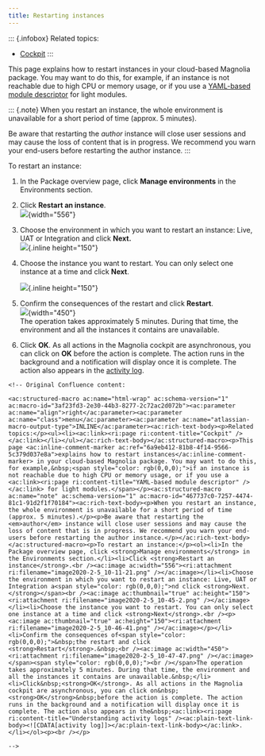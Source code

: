 ```yaml
---
title: Restarting instances
---
```


::: {.infobox}
Related topics:

-   [Cockpit](/Magnolia+Cloud/Cockpit)
:::

This page explains how to restart instances in your cloud-based Magnolia
package. You may want to do this, for example, if an instance is not
reachable due to high CPU or memory usage, or if you use a [YAML-based
module
descriptor](/Modules/Module+descriptor/YAML-based+module+descriptor) for
light modules.

::: {.note}
When you restart an instance, the whole environment is unavailable for a
short period of time (approx. 5 minutes).

Be aware that restarting the *author* instance will close user sessions
and may cause the loss of content that is in progress. We recommend you
warn your end-users before restarting the author instance.
:::

To restart an instance:

1.  In the Package overview page, click **Manage environments** in the
    Environments section.

2.  Click **Restart an instance**.\
    ![](/assets/cloud/image2020-2-5_10-11-21.png){width="556"}

3.  Choose the environment in which you want to restart an instance:
    Live, UAT or Integration and click **Next.**\
    ![](/assets/cloud/image2020-2-5_10-45-2.png){.inline height="150"}

4.  Choose the instance you want to restart. You can only select one
    instance at a time and click **Next**.

    ![](/assets/cloud/image2020-2-5_10-46-41.png){.inline height="150"}

5.  Confirm the consequences of the restart and click **Restart**.\
    ![](/assets/cloud/image2020-2-5_10-47-47.png){width="450"}\
    The operation takes approximately 5 minutes. During that time, the
    environment and all the instances it contains are unavailable.

6.  Click **OK**. As all actions in the Magnolia cockpit are
    asynchronous, you can click on **OK** before the action is complete.
    The action runs in the background and a notification will display
    once it is complete. The action also appears in the [activity
    log](/Magnolia+Cloud/Cockpit/Understanding+activity+logs).

```{=html}
<!-- Original Confluence content:

<ac:structured-macro ac:name="html-wrap" ac:schema-version="1" ac:macro-id="3af23fd3-2e30-44b3-8277-2c72ac2d072b"><ac:parameter ac:name="align">right</ac:parameter><ac:parameter ac:name="class">menu</ac:parameter><ac:parameter ac:name="atlassian-macro-output-type">INLINE</ac:parameter><ac:rich-text-body><p>Related topics:</p><ul><li><ac:link><ri:page ri:content-title="Cockpit" /></ac:link></li></ul></ac:rich-text-body></ac:structured-macro><p>This page <ac:inline-comment-marker ac:ref="6a9eb412-81b8-4f14-9566-5c379d037e8a">explains how to restart instances</ac:inline-comment-marker> in your cloud-based Magnolia package. You may want to do this, for example,&nbsp;<span style="color: rgb(0,0,0);">if an instance is not reachable due to high CPU or memory usage, or if you use a <ac:link><ri:page ri:content-title="YAML-based module descriptor" /></ac:link> for light modules.</span></p><ac:structured-macro ac:name="note" ac:schema-version="1" ac:macro-id="467737c0-7257-4474-81c1-91d2f1f70184"><ac:rich-text-body><p>When you restart an instance, the whole environment is unavailable for a short period of time (approx. 5 minutes).</p><p>Be aware that restarting the <em>author</em> instance will close user sessions and may cause the loss of content that is in progress. We recommend you warn your end-users before restarting the author instance.</p></ac:rich-text-body></ac:structured-macro><p>To restart an instance:</p><ol><li>In the Package overview page, click <strong>Manage environments</strong> in the Environments section.</li><li>Click <strong>Restart an instance</strong>.<br /><ac:image ac:width="556"><ri:attachment ri:filename="image2020-2-5_10-11-21.png" /></ac:image></li><li>Choose the environment in which you want to restart an instance: Live, UAT or Integration a<span style="color: rgb(0,0,0);">nd click <strong>Next.</strong></span><br /><ac:image ac:thumbnail="true" ac:height="150"><ri:attachment ri:filename="image2020-2-5_10-45-2.png" /></ac:image></li><li>Choose the instance you want to restart. You can only select one instance at a time and click <strong>Next</strong>.<br /><p><ac:image ac:thumbnail="true" ac:height="150"><ri:attachment ri:filename="image2020-2-5_10-46-41.png" /></ac:image></p></li><li>Confirm the consequences of<span style="color: rgb(0,0,0);">&nbsp;the restart and click <strong>Restart</strong>.&nbsp;<br /><ac:image ac:width="450"><ri:attachment ri:filename="image2020-2-5_10-47-47.png" /></ac:image></span><span style="color: rgb(0,0,0);"><br /></span>The operation takes approximately 5 minutes. During that time, the environment and all the instances it contains are unavailable.&nbsp;</li><li>Click&nbsp;<strong>OK</strong>. As all actions in the Magnolia cockpit are asynchronous, you can click on&nbsp;<strong>OK</strong>&nbsp;before the action is complete. The action runs in the background and a notification will display once it is complete. The action also appears in the&nbsp;<ac:link><ri:page ri:content-title="Understanding activity logs" /><ac:plain-text-link-body><![CDATA[activity log]]></ac:plain-text-link-body></ac:link>.</li></ol><p><br /></p>

-->
```
